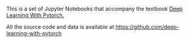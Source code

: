 This is a set of Jupyter Notebooks that accompany the textbook [Deep Learning With Pytorch.](https://www.manning.com/books/deep-learning-with-pytorch)

All the source code and data is available at https://github.com/deep-learning-with-pytorch
